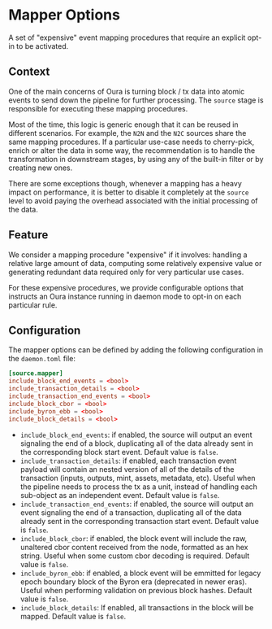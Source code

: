 # Mapper Options

A set of "expensive" event mapping procedures that require an explicit opt-in to be activated.

## Context

One of the main concerns of Oura is turning block / tx data into atomic events to send down the pipeline for further processing. The `source` stage is responsible for executing these mapping procedures.

Most of the time, this logic is generic enough that it can be reused in different scenarios. For example, the `N2N` and the `N2C` sources share the same mapping procedures. If a particular use-case needs to cherry-pick, enrich or alter the data in some way, the recommendation is to handle the transformation in downstream stages, by using any of the built-in filter or by creating new ones.

There are some exceptions though, whenever a mapping has a heavy impact on performance, it is better to disable it completely at the `source` level to avoid paying the overhead associated with the initial processing of the data.

## Feature

We consider a mapping procedure "expensive" if it involves: handling a relative large amount of data, computing some relatively expensive value or generating redundant data required only for very particular use cases.

For these expensive procedures, we provide configurable options that instructs an Oura instance running in daemon mode to opt-in on each particular rule.

## Configuration

The mapper options can be defined by adding the following configuration in the `daemon.toml` file:

```toml
[source.mapper]
include_block_end_events = <bool>
include_transaction_details = <bool>
include_transaction_end_events = <bool>
include_block_cbor = <bool>
include_byron_ebb = <bool>
include_block_details = <bool>
```

- `include_block_end_events`: if enabled, the source will output an event signaling the end of a block, duplicating all of the data already sent in the corresponding block start event. Default value is `false`.
- `include_transaction_details`: if enabled, each transaction event payload will contain an nested version of all of the details of the transaction (inputs, outputs, mint, assets, metadata, etc). Useful when the pipeline needs to process the tx as a unit, instead of handling each sub-object as an independent event. Default value is `false`.
- `include_transaction_end_events`: if enabled, the source will output an event signaling the end of a transaction, duplicating all of the data already sent in the corresponding transaction start event. Default value is `false`.
- `include_block_cbor`: if enabled, the block event will include the raw, unaltered cbor content received from the node, formatted as an hex string. Useful when some custom cbor decoding is required. Default value is `false`.
- `include_byron_ebb`: if enabled, a block event will be emmitted for legacy epoch boundary block of the Byron era (deprecated in newer eras). Useful when performing validation on previous block hashes. Default value is `false`.
- `include_block_details`: If enabled, all transactions in the block will be mapped. Default value is `false`.
